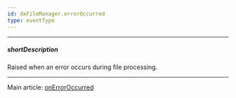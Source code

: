 ```yaml
---
id: dxFileManager.errorOccurred
type: eventType
---
```

---
##### shortDescription
Raised when an error occurs during file processing.

---
Main article: [onErrorOccurred](/api-reference/10%20UI%20Widgets/dxFileManager/1%20Configuration/onErrorOccurred.md '/Documentation/ApiReference/UI_Components/dxFileManager/Configuration/#onErrorOccurred')